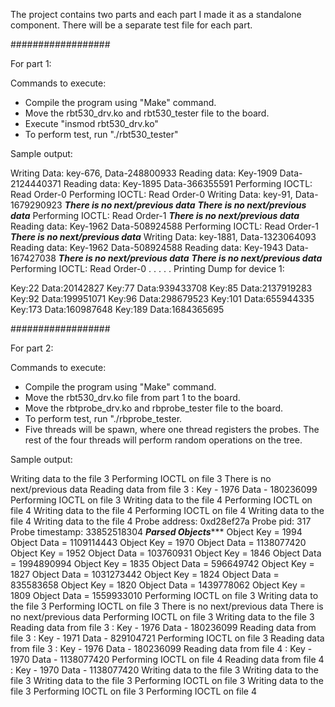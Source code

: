 The project contains two parts and each part I made it as a standalone component. There will be a separate test file for each part.

##################

For part 1:

Commands to execute:
 - Compile the program using "Make" command.
 - Move the rbt530_drv.ko and rbt530_tester file to the board.
 - Execute "insmod rbt530_drv.ko"
 - To perform test, run "./rbt530_tester"

Sample output:

Writing Data: key-676, Data-248800933
Reading data: Key-1909   Data-2124440371
Reading data: Key-1895   Data-366355591
Performing IOCTL: Read Order-0
Performing IOCTL: Read Order-0
Writing Data: key-91, Data-1679290923
					***There is no next/previous data***
					***There is no next/previous data***
Performing IOCTL: Read Order-1
					***There is no next/previous data***
Reading data: Key-1962   Data-508924588
Performing IOCTL: Read Order-1
					***There is no next/previous data***
Writing Data: key-1881, Data-1323064093
Reading data: Key-1962   Data-508924588
Reading data: Key-1943   Data-167427038
					***There is no next/previous data***
					***There is no next/previous data***
Performing IOCTL: Read Order-0
.
.
.
.
.
Printing Dump for device 1:

Key:22  Data:20142827
Key:77  Data:939433708
Key:85  Data:2137919283
Key:92  Data:199951071
Key:96  Data:298679523
Key:101  Data:655944335
Key:173  Data:160987648
Key:189  Data:1684365695


##################

For part 2:

Commands to execute:
- Compile the program using "Make" command.
- Move the rbt530_drv.ko file from part 1 to the board.
- Move the rbtprobe_drv.ko and rbprobe_tester file to the board.
- To perform test, run "./rbprobe_tester.
- Five threads will be spawn, where one thread registers the probes. The rest of the four threads will
  perform random operations on the tree.

Sample output:

Writing data to the file 3
Performing IOCTL on file 3
There is no next/previous data 
Reading data from file 3 : Key - 1976   Data - 180236099
Performing IOCTL on file 3
Writing data to the file 4
Performing IOCTL on file 4
Writing data to the file 4
Performing IOCTL on file 4
Writing data to the file 4
Writing data to the file 4
				Probe address: 0xd28ef27a 
				Probe pid: 317 
				Probe timestamp: 33852518304 
				*********Parsed Objects************
				Object Key = 1994  Object Data = 1109114443
				Object Key = 1970  Object Data = 1138077420
				Object Key = 1952  Object Data = 103760931
				Object Key = 1846  Object Data = 1994890994
				Object Key = 1835  Object Data = 596649742
				Object Key = 1827  Object Data = 1031273442
				Object Key = 1824  Object Data = 835583658
				Object Key = 1820  Object Data = 1439778062
				Object Key = 1809  Object Data = 1559933010
Performing IOCTL on file 3
Writing data to the file 3
Performing IOCTL on file 3
There is no next/previous data 
There is no next/previous data 
Performing IOCTL on file 3
Writing data to the file 3
Reading data from file 3 : Key - 1976   Data - 180236099
Reading data from file 3 : Key - 1971   Data - 829104721
Performing IOCTL on file 3
Reading data from file 3 : Key - 1976   Data - 180236099
Reading data from file 4 : Key - 1970   Data - 1138077420
Performing IOCTL on file 4
Reading data from file 4 : Key - 1970   Data - 1138077420
Writing data to the file 3
Writing data to the file 3
Writing data to the file 3
Performing IOCTL on file 3
Writing data to the file 3
Performing IOCTL on file 3
Performing IOCTL on file 4